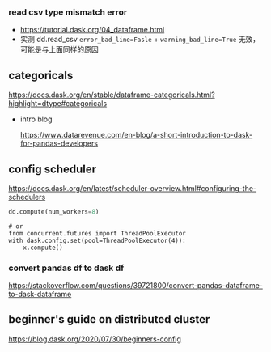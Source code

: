### read csv type mismatch error

-   https://tutorial.dask.org/04_dataframe.html
-   实测 dd.read_csv `error_bad_line=Fasle` + `warning_bad_line=True` 无效， 可能是与上面同样的原因

## categoricals

https://docs.dask.org/en/stable/dataframe-categoricals.html?highlight=dtype#categoricals

-   intro blog

    https://www.datarevenue.com/en-blog/a-short-introduction-to-dask-for-pandas-developers

## config scheduler

https://docs.dask.org/en/latest/scheduler-overview.html#configuring-the-schedulers

```python
dd.compute(num_workers=8)
```

```shell
# or 
from concurrent.futures import ThreadPoolExecutor
with dask.config.set(pool=ThreadPoolExecutor(4)):
    x.compute()
```

### convert pandas df to dask df

https://stackoverflow.com/questions/39721800/convert-pandas-dataframe-to-dask-dataframe

## beginner's guide on distributed cluster

https://blog.dask.org/2020/07/30/beginners-config
